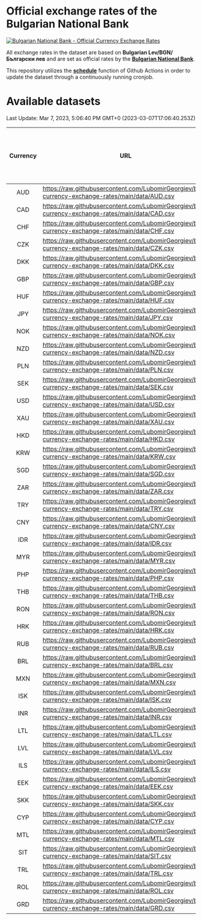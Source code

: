 # Official exchange rates of the Bulgarian National Bank

[![Bulgarian National Bank - Official Currency Exchange Rates](https://github.com/LubomirGeorgiev/bnb-currency-exchange-rates/actions/workflows/update-rates.yml/badge.svg?branch=main)](https://github.com/LubomirGeorgiev/bnb-currency-exchange-rates/actions/workflows/update-rates.yml)

All exchange rates in the dataset are based on **Bulgarian Lev/BGN/Български лев** and are set as official rates by the [**Bulgarian National Bank**](https://www.bnb.bg/Statistics/StExternalSector/StExchangeRates/StERForeignCurrencies/index.htm?toLang=_EN).

This repository utilizes the [**schedule**](https://docs.github.com/en/actions/reference/events-that-trigger-workflows) function of Github Actions in order to update the dataset through a continuously running cronjob.

# Available datasets

<!-- START LINKS (DO NOT EVER FU*ING DELETE THIS COMMENT FOR THE LOVE OF YOUR LIFE!!! IF YOU ARE CURIOS HOW IT WORKS, YOU CAN HAVE A LOOK AT ./src/updateReadme.ts) -->

Last Update: Mar 7, 2023, 5:06:40 PM GMT+0 (2023-03-07T17:06:40.253Z)

| Currency | URL                                                                                             | Number of records | Number of missing days that were filled in |
| :------: | ----------------------------------------------------------------------------------------------- | :---------------: | :----------------------------------------: |
|   AUD    | https://raw.githubusercontent.com/LubomirGeorgiev/bnb-currency-exchange-rates/main/data/AUD.csv |       8428        |                    2604                    |
|   CAD    | https://raw.githubusercontent.com/LubomirGeorgiev/bnb-currency-exchange-rates/main/data/CAD.csv |       8428        |                    2604                    |
|   CHF    | https://raw.githubusercontent.com/LubomirGeorgiev/bnb-currency-exchange-rates/main/data/CHF.csv |       8428        |                    2604                    |
|   CZK    | https://raw.githubusercontent.com/LubomirGeorgiev/bnb-currency-exchange-rates/main/data/CZK.csv |       8428        |                    2604                    |
|   DKK    | https://raw.githubusercontent.com/LubomirGeorgiev/bnb-currency-exchange-rates/main/data/DKK.csv |       8428        |                    2604                    |
|   GBP    | https://raw.githubusercontent.com/LubomirGeorgiev/bnb-currency-exchange-rates/main/data/GBP.csv |       8428        |                    2604                    |
|   HUF    | https://raw.githubusercontent.com/LubomirGeorgiev/bnb-currency-exchange-rates/main/data/HUF.csv |       8428        |                    2604                    |
|   JPY    | https://raw.githubusercontent.com/LubomirGeorgiev/bnb-currency-exchange-rates/main/data/JPY.csv |       8428        |                    2604                    |
|   NOK    | https://raw.githubusercontent.com/LubomirGeorgiev/bnb-currency-exchange-rates/main/data/NOK.csv |       8428        |                    2604                    |
|   NZD    | https://raw.githubusercontent.com/LubomirGeorgiev/bnb-currency-exchange-rates/main/data/NZD.csv |       8428        |                    2604                    |
|   PLN    | https://raw.githubusercontent.com/LubomirGeorgiev/bnb-currency-exchange-rates/main/data/PLN.csv |       8428        |                    2604                    |
|   SEK    | https://raw.githubusercontent.com/LubomirGeorgiev/bnb-currency-exchange-rates/main/data/SEK.csv |       8428        |                    2604                    |
|   USD    | https://raw.githubusercontent.com/LubomirGeorgiev/bnb-currency-exchange-rates/main/data/USD.csv |       8428        |                    2604                    |
|   XAU    | https://raw.githubusercontent.com/LubomirGeorgiev/bnb-currency-exchange-rates/main/data/XAU.csv |       8428        |                    2606                    |
|   HKD    | https://raw.githubusercontent.com/LubomirGeorgiev/bnb-currency-exchange-rates/main/data/HKD.csv |       8126        |                    2513                    |
|   KRW    | https://raw.githubusercontent.com/LubomirGeorgiev/bnb-currency-exchange-rates/main/data/KRW.csv |       8126        |                    2513                    |
|   SGD    | https://raw.githubusercontent.com/LubomirGeorgiev/bnb-currency-exchange-rates/main/data/SGD.csv |       8126        |                    2513                    |
|   ZAR    | https://raw.githubusercontent.com/LubomirGeorgiev/bnb-currency-exchange-rates/main/data/ZAR.csv |       8126        |                    2513                    |
|   TRY    | https://raw.githubusercontent.com/LubomirGeorgiev/bnb-currency-exchange-rates/main/data/TRY.csv |       6608        |                    2043                    |
|   CNY    | https://raw.githubusercontent.com/LubomirGeorgiev/bnb-currency-exchange-rates/main/data/CNY.csv |       6488        |                    2007                    |
|   IDR    | https://raw.githubusercontent.com/LubomirGeorgiev/bnb-currency-exchange-rates/main/data/IDR.csv |       6488        |                    2007                    |
|   MYR    | https://raw.githubusercontent.com/LubomirGeorgiev/bnb-currency-exchange-rates/main/data/MYR.csv |       6488        |                    2007                    |
|   PHP    | https://raw.githubusercontent.com/LubomirGeorgiev/bnb-currency-exchange-rates/main/data/PHP.csv |       6488        |                    2007                    |
|   THB    | https://raw.githubusercontent.com/LubomirGeorgiev/bnb-currency-exchange-rates/main/data/THB.csv |       6488        |                    2007                    |
|   RON    | https://raw.githubusercontent.com/LubomirGeorgiev/bnb-currency-exchange-rates/main/data/RON.csv |       6429        |                    1989                    |
|   HRK    | https://raw.githubusercontent.com/LubomirGeorgiev/bnb-currency-exchange-rates/main/data/HRK.csv |       6421        |                    1985                    |
|   RUB    | https://raw.githubusercontent.com/LubomirGeorgiev/bnb-currency-exchange-rates/main/data/RUB.csv |       6119        |                    1890                    |
|   BRL    | https://raw.githubusercontent.com/LubomirGeorgiev/bnb-currency-exchange-rates/main/data/BRL.csv |       5518        |                    1710                    |
|   MXN    | https://raw.githubusercontent.com/LubomirGeorgiev/bnb-currency-exchange-rates/main/data/MXN.csv |       5518        |                    1710                    |
|   ISK    | https://raw.githubusercontent.com/LubomirGeorgiev/bnb-currency-exchange-rates/main/data/ISK.csv |       5433        |                    1687                    |
|   INR    | https://raw.githubusercontent.com/LubomirGeorgiev/bnb-currency-exchange-rates/main/data/INR.csv |       5152        |                    1597                    |
|   LTL    | https://raw.githubusercontent.com/LubomirGeorgiev/bnb-currency-exchange-rates/main/data/LTL.csv |       5148        |                    1577                    |
|   LVL    | https://raw.githubusercontent.com/LubomirGeorgiev/bnb-currency-exchange-rates/main/data/LVL.csv |       4783        |                    1463                    |
|   ILS    | https://raw.githubusercontent.com/LubomirGeorgiev/bnb-currency-exchange-rates/main/data/ILS.csv |       4426        |                    1376                    |
|   EEK    | https://raw.githubusercontent.com/LubomirGeorgiev/bnb-currency-exchange-rates/main/data/EEK.csv |       3999        |                    1225                    |
|   SKK    | https://raw.githubusercontent.com/LubomirGeorgiev/bnb-currency-exchange-rates/main/data/SKK.csv |       2969        |                    911                     |
|   CYP    | https://raw.githubusercontent.com/LubomirGeorgiev/bnb-currency-exchange-rates/main/data/CYP.csv |       2906        |                    890                     |
|   MTL    | https://raw.githubusercontent.com/LubomirGeorgiev/bnb-currency-exchange-rates/main/data/MTL.csv |       2604        |                    799                     |
|   SIT    | https://raw.githubusercontent.com/LubomirGeorgiev/bnb-currency-exchange-rates/main/data/SIT.csv |       2542        |                    778                     |
|   TRL    | https://raw.githubusercontent.com/LubomirGeorgiev/bnb-currency-exchange-rates/main/data/TRL.csv |       1818        |                    559                     |
|   ROL    | https://raw.githubusercontent.com/LubomirGeorgiev/bnb-currency-exchange-rates/main/data/ROL.csv |       1697        |                    524                     |
|   GRD    | https://raw.githubusercontent.com/LubomirGeorgiev/bnb-currency-exchange-rates/main/data/GRD.csv |        361        |                    109                     |

<!-- END LINKS (DO NOT EVER FU*ING DELETE THIS COMMENT FOR THE LOVE OF YOUR LIFE!!! IF YOU ARE CURIOS HOW IT WORKS, YOU CAN HAVE A LOOK AT ./src/updateReadme.ts) -->

